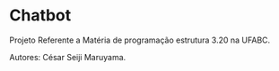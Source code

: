 # Chatbot
Projeto Referente a Matéria de programação estrutura 3.20 na UFABC.

Autores: César Seiji Maruyama.